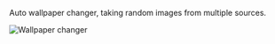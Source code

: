 Auto wallpaper changer, taking random images from multiple sources.

![Wallpaper changer](https://i.imgur.com/VMWe1Hu.png, "Wallpaper changer")
